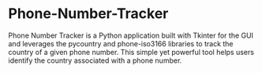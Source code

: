 # Phone-Number-Tracker
Phone Number Tracker is a Python application built with Tkinter for the GUI and leverages the pycountry and phone-iso3166 libraries to track the country of a given phone number. This simple yet powerful tool helps users identify the country associated with a phone number.
